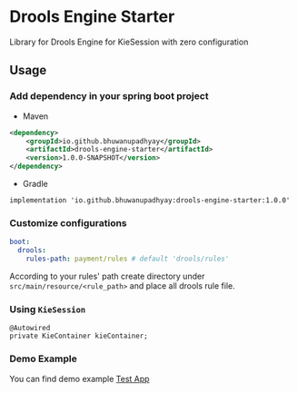 # Drools Engine Starter

Library for Drools Engine for KieSession with zero configuration

## Usage

### Add dependency in your spring boot project

- Maven

```xml
<dependency>
    <groupId>io.github.bhuwanupadhyay</groupId>
    <artifactId>drools-engine-starter</artifactId>
    <version>1.0.0-SNAPSHOT</version>
</dependency>
```

- Gradle

```
implementation 'io.github.bhuwanupadhyay:drools-engine-starter:1.0.0'
```

### Customize configurations

```yaml
boot:
  drools:
    rules-path: payment/rules # default 'drools/rules'
```

According to your rules' path create directory under `src/main/resource/<rule_path>` and place all drools rule file.

### Using `KieSession`

```
@Autowired
private KieContainer kieContainer;
```

### Demo Example

You can find demo example [Test App](src/test/java/io/github/bhuwanupadhyay/drools) 
